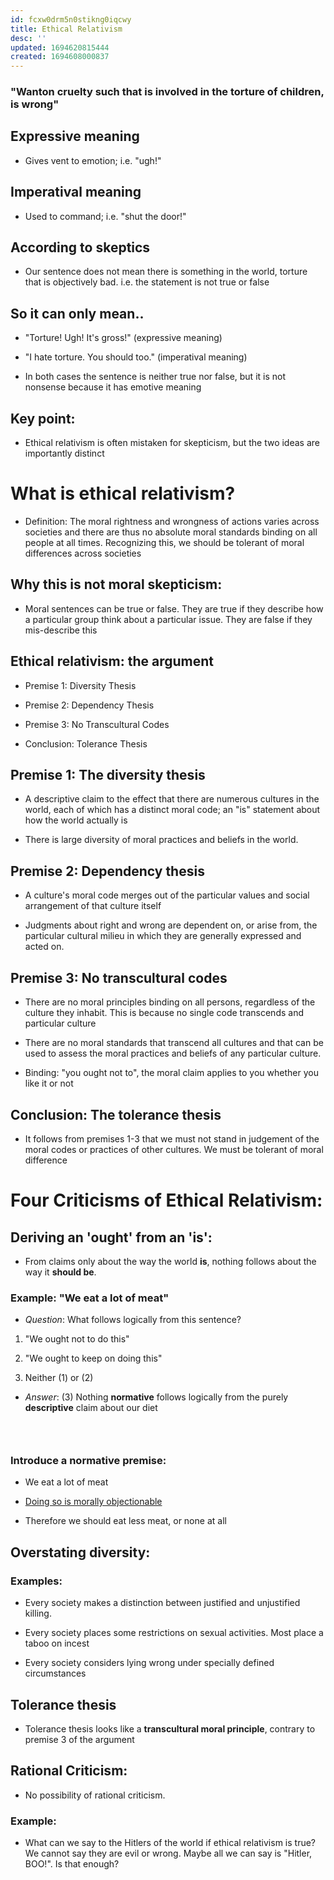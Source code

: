 ```yaml
---
id: fcxw0drm5n0stikng0iqcwy
title: Ethical Relativism
desc: ''
updated: 1694620815444
created: 1694608000837
---
```

### "Wanton cruelty such that is involved in the torture of children, is wrong"

## Expressive meaning

-   Gives vent to emotion; i.e. "ugh!"

## Imperatival meaning

-   Used to command; i.e. "shut the door!"

## According to skeptics

-   Our sentence does not mean there is something in the world, torture that is objectively bad. i.e. the statement is not true or false
 
## So it can only mean..

-   "Torture! Ugh! It's gross!" (expressive meaning)

-   "I hate torture. You should too." (imperatival meaning)

-   In both cases the sentence is neither true nor false, but it is not nonsense because it has emotive meaning

## Key point:

-   Ethical relativism is often mistaken for skepticism, but the two ideas are importantly distinct

# What is ethical relativism?

-   Definition: The moral rightness and wrongness of actions varies across societies and there are thus no absolute moral standards binding on all people at all times. Recognizing this, we should be tolerant of moral differences across societies

## Why this is not moral skepticism:

-   Moral sentences can be true or false. They are true if they describe how a particular group think about a particular issue. They are false if they mis-describe this

## Ethical relativism: the argument

-   Premise 1: Diversity Thesis

-   Premise 2: Dependency Thesis

-   Premise 3: No Transcultural Codes

-   Conclusion: Tolerance Thesis

## Premise 1: The diversity thesis

-   A descriptive claim to the effect that there are numerous cultures in the world, each of which has a distinct moral code; an "is" statement about how the world actually is

-    There is large diversity of moral practices and beliefs in the world. 

## Premise 2: Dependency thesis

-   A culture's moral code merges out of the particular values and social arrangement of that culture itself

-   Judgments about right and wrong are dependent on, or arise from, the particular cultural milieu in which they are generally expressed and acted on.

## Premise 3: No transcultural codes

-    There are no moral principles binding on all persons, regardless of the culture they inhabit. This is because no single code transcends and particular culture

-   There are no moral standards that transcend all cultures and that can be used to assess the moral practices and beliefs of any particular culture. 

-    Binding: "you ought not to", the moral claim applies to you whether you like it or not

## Conclusion: The tolerance thesis

-    It follows from premises 1-3 that we must not stand in judgement of the moral codes or practices of other cultures. We must be tolerant of moral difference

# Four Criticisms of Ethical Relativism:

## Deriving an 'ought' from an 'is':

-    From claims only about the way the world **is**, nothing follows about the way it **should be**.

### Example: "We eat a lot of meat"

-    *Question*: What follows logically from this sentence?

1.  "We ought not to do this"

2.  "We ought to keep on doing this"

3.  Neither (1) or (2)

-    *Answer*: (3) Nothing **normative** follows logically from the purely **descriptive** claim about our diet

###  

### Introduce a normative premise:

-   We eat a lot of meat

-   <u>Doing so is morally objectionable</u>

-   Therefore we should eat less meat, or none at all

## Overstating diversity:

### Examples:

-   Every society makes a distinction between justified and unjustified killing.

-   Every society places some restrictions on sexual activities. Most place a taboo on incest

-   Every society considers lying wrong under specially defined circumstances

## Tolerance thesis

-   Tolerance thesis looks like a **transcultural moral principle**, contrary to premise 3 of the argument

## Rational Criticism:
-   No possibility of rational criticism. 

### Example:

-    What can we say to the Hitlers of the world if ethical relativism is true? We cannot say they are evil or wrong. Maybe all we can say is "Hitler, BOO!". Is that enough?